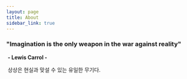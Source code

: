 ```yaml
---
layout: page
title: About
sidebar_link: true
---
```




### 	 **"Imagination is the only weapon in the war against reality"** 

​									**- Lewis Carrol -**

​						   상상은 현실과 맞설 수 있는 유일한 무기다. 
